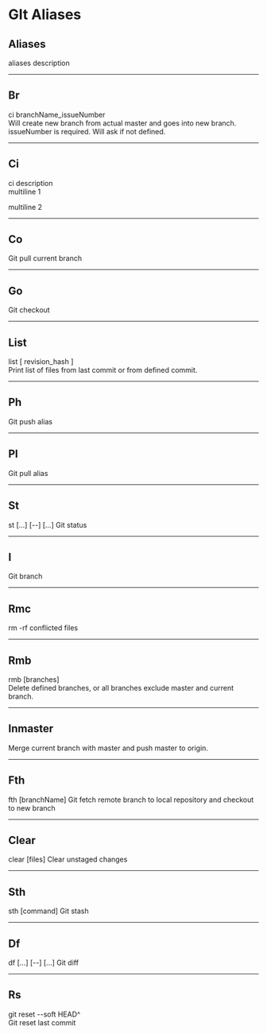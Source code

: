 GIt Aliases
===========

Aliases
-------
aliases description

- - -
Br
--

ci branchName_issueNumber<br>
Will create new branch from actual master and goes into new branch.
issueNumber is required. Will ask if not defined.

- - -
Ci
--

ci description<br>
multiline 1<br>

multiline 2<br>

- - -
Co
--

Git pull current branch

- - -
Go
--

Git checkout

- - -
List
----

list [ revision_hash ]<br>
Print list of files from last commit or from defined commit.

- - -
Ph
--

Git push alias

- - -
Pl
--

Git pull alias

- - -
St
--

st [<options>...] [--] [<pathspec>...]
Git status
- - -
I
--

Git branch
- - -
Rmc
--

rm -rf conflicted files
- - -
Rmb
--

rmb [branches]<br>
Delete defined branches, or all branches exclude master and current branch.
- - -
Inmaster
--

Merge current branch with master and push master to origin.
- - -
Fth
--

fth [branchName]
Git fetch remote branch to local repository and checkout to new branch
- - -
Clear
--

clear [files]
Clear unstaged changes
- - -
Sth
--

sth [command]
Git stash
- - -
Df
--

df [<options>...] [--] [<pathspec>...]
Git diff
- - -
Rs
--

git reset --soft HEAD^<br>
Git reset last commit
